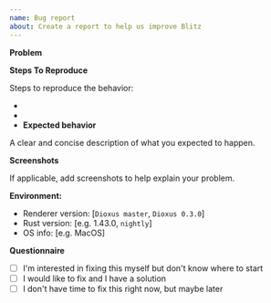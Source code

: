```yaml
---
name: Bug report
about: Create a report to help us improve Blitz
---
```


**Problem**

<!-- A clear and concise description of what the bug is. -->

**Steps To Reproduce**

Steps to reproduce the behavior:

-
-
- **Expected behavior**

A clear and concise description of what you expected to happen.

**Screenshots**

If applicable, add screenshots to help explain your problem.

**Environment:**

- Renderer version: [`Dioxus master`, `Dioxus 0.3.0`]
- Rust version: [e.g. 1.43.0, `nightly`]
- OS info: [e.g. MacOS]

**Questionnaire**

<!-- If you feel up to the challenge, please check one of the boxes below: -->

- [ ] I'm interested in fixing this myself but don't know where to start
- [ ] I would like to fix and I have a solution
- [ ] I don't have time to fix this right now, but maybe later
